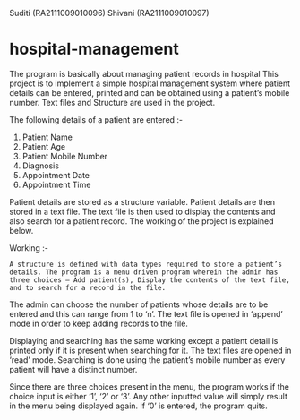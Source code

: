Suditi (RA2111009010096)
Shivani (RA2111009010097)

# hospital-management
The program is basically about managing patient records in hospital
This project is to implement a simple hospital management system where patient details can be entered, printed and can be obtained using a patient’s mobile number. Text files and Structure are used in the project. 

The following details of a patient are entered :-
1.	Patient Name
2.	Patient Age
3.	Patient Mobile Number
4.	Diagnosis
5.	Appointment Date
6.	Appointment Time

Patient details are stored as a structure variable. Patient details are then stored in a text file. The text file is then used to display the contents and also search for a patient record. The working of the project is explained below.




Working :-

	A structure is defined with data types required to store a patient’s details. The program is a menu driven program wherein the admin has three choices – Add patient(s), Display the contents of the text file, and to search for a record in the file. 

The admin can choose the number of patients whose details are to be entered and this can range from 1 to ‘n’. The text file is opened in ‘append’ mode in order to keep adding records to the file.

Displaying and searching has the same working except a patient detail is printed only if it is present when searching for it. The text files are opened in ‘read’ mode. Searching is done using the patient’s mobile number as every patient will have a distinct number.

Since there are three choices present in the menu, the program works if the choice input is either ‘1’, ‘2’ or ‘3’. Any other inputted value will simply result in the menu being displayed again. If ‘0’ is entered, the program quits.
